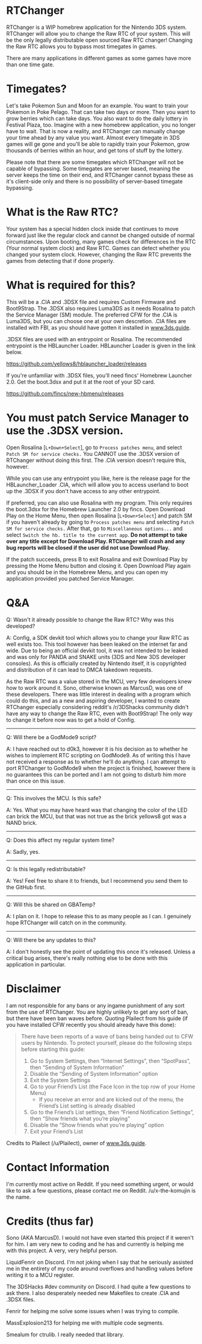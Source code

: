 # RTChanger

RTChanger is a WIP homebrew application for the Nintendo 3DS system. RTChanger will allow you to change the Raw RTC of your system. This will be the only legally distributable open sourced Raw RTC changer! Changing the Raw RTC allows you to bypass most timegates in games. 

There are many applications in different games as some games have more than one time gate.

# Timegates?

Let's take Pokemon Sun and Moon for an example. You want to train your Pokemon in Poke Pelago. That can take two days or more. Then you want to grow berries which can take days. You also want to do the daily lottery in Festival Plaza, too. Imagine with a new homebrew application, you no longer have to wait. That is now a reality, and RTChanger can manually change your time ahead by any value you want. Almost every timegate in 3DS games will ge gone and you'll be able to rapidly train your Pokemon, grow thousands of berries within an hour, and get tons of stuff by the lottery.

Please note that there are some timegates which RTChanger will not be capable of bypassing. Some timegates are server based, meaning the server keeps the time on their end, and RTChanger cannot bypass these as it's client-side only and there is no possibility of server-based timegate bypassing.

# What is the Raw RTC?

Your system has a special hidden clock inside that continues to move forward just like the regular clock and cannot be changed outside of normal circumstances. Upon booting, many games check for differences in the RTC (Your normal system clock) and Raw RTC. Games can detect whether you changed your system clock. However, changing the Raw RTC prevents the games from detecting that if done properly.

# What is required for this?

This will be a .CIA and .3DSX file and requires Custom Firmware and Boot9Strap. The .3DSX also requires Luma3DS as it needs Rosalina to patch the Service Manager (SM) module. The preferred CFW for the .CIA is Luma3DS, but you can choose one at your own descretion. .CIA files are installed with FBI, as you should have gotten it installed in www.3ds.guide. 


.3DSX files are used with an entrypoint or Rosalina. The recommended entrypoint is the HBLauncher Loader. HBLauncher Loader is given in the link below.

https://github.com/yellows8/hblauncher_loader/releases

If you're unfamiliar with .3DSX files, you'll need fincs' Homebrew Launcher 2.0. Get the boot.3dsx and put it at the root of your SD card.

https://github.com/fincs/new-hbmenu/releases

# **You must patch Service Manager to use the .3DSX version.**

Open Rosalina [`L+Down+Select`], go to `Process patches menu`, and select `Patch SM for service checks.` You CANNOT use the .3DSX version of RTChanger without doing this first. The .CIA version doesn't require this, however.

While you can use any entrypoint you like, here is the release page for the HBLauncher_Loader .CIA, which will allow you to access userland to boot up the .3DSX if you don't have access to any other entrypoint.

If preferred, you can also use Rosalina with my program. This only requires the boot.3dsx for the Homebrew Launcher 2.0 by fincs. Open Download Play on the Home Menu, then open Rosalina [`L+Down+Select`] and patch SM if you haven't already by going to `Process patches menu` and selecting `Patch SM for service checks.` After that, go to `Miscellaneous options...` and select `Switch the hb. title to the current app`. **Do not attempt to take over any title except for Download Play. RTChanger will crash and any bug reports will be closed if the user did not use Download Play.**

If the patch succeeds, press B to exit Rosalina and exit Download Play by pressing the Home Menu button and closing it. Open Download Play again and you should be in the Homebrew Menu, and you can open my application provided you patched Service Manager. 

# Q&A

Q: Wasn't it already possible to change the Raw RTC? Why was this developed?

A: Config, a SDK devkit tool which allows you to change your Raw RTC as well exists too. This tool however has been leaked on the internet far and wide. Due to being an official devkit tool, it was not intended to be leaked and was only for PANDA and SNAKE units (3DS and New 3DS developer consoles). As this is officially created by Nintendo itself, it is copyrighted and distribution of it can lead to DMCA takedown requests. 

As the Raw RTC was a value stored in the MCU, very few developers knew how to work around it. Sono, otherwise known as MarcusD, was one of these developers. There was little interest in dealing with a program which could do this, and as a new and aspiring developer, I wanted to create RTChanger especially considering reddit's /r/3DShacks community didn't have any way to change the Raw RTC, even with Boot9Strap! The only way to change it before now was to get a hold of Config.

---

Q: Will there be a GodMode9 script?

A: I have reached out to d0k3, however it is his decision as to whether he wishes to implement RTC scripting on GodMode9. As of writing this I have not received a response as to whether he'll do anything. I can attempt to port RTChanger to GodMode9 when the project is finished, however there is no guarantees this can be ported and I am not going to disturb him more than once on this issue.

---

Q: This involves the MCU. Is this safe?

A: Yes. What you may have heard was that changing the color of the LED can brick the MCU, but that was not true as the brick yellows8 got was a NAND brick.

---

Q: Does this affect my regular system time?

A: Sadly, yes.

---

Q: Is this legally redistributable?

A: Yes! Feel free to share it to friends, but I recommend you send them to the GitHub first.

---

Q: Will this be shared on GBATemp?

A: I plan on it. I hope to release this to as many people as I can. I genuinely hope RTChanger will catch on in the community.

---

Q: Will there be any updates to this?

A: I don't honestly see the point of updating this once it's released. Unless a critical bug arises, there's really nothing else to be done with this application in particular.

# Disclaimer

I am not responsible for any bans or any ingame punishment of any sort from the use of RTChanger. You are highly unlikely to get any sort of ban, but there have been ban waves before. Quoting Plailect from his guide (if you have installed CFW recently you should already have this done):

>There have been reports of a wave of bans being handed out to CFW users by Nintendo. To protect yourself, please do the following steps before starting this guide:
>1.  Go to System Settings, then “Internet Settings”, then “SpotPass”, then “Sending of System Information”
>2.  Disable the “Sending of System Information” option
>3.  Exit the System Settings
>4.  Go to your Friend’s List (the Face Icon in the top row of your Home Menu)
>      * If you receive an error and are kicked out of the menu, the Friend’s List setting is already disabled
>6.  Go to the Friend’s List settings, then “Friend Notification Settings”, then “Show friends what you’re playing”
>7.  Disable the “Show friends what you’re playing” option
>8.  Exit your Friend’s List

Credits to Plailect (/u/Plailect), owner of www.3ds.guide. 

# Contact Information

I'm currently most active on Reddit. If you need something urgent, or would like to ask a few questions, please contact me on Reddit. /u/x-the-komujin is the name.

# Credits (thus far)

Sono (AKA MarcusD). I would not have even started this project if it weren't for him. I am very new to coding and he has and currently is helping me with this project. A very, very helpful person.

LiquidFenrir on Discord. I'm not joking when I say that he seriously assisted me in the entirety of my code around overflows and handling values before writing it to a MCU register.

The 3DSHacks #dev community on Discord. I had quite a few questions to ask there. I also desperately needed new Makefiles to create .CIA and .3DSX files.

Fenrir for helping me solve some issues when I was trying to compile.

MassExplosion213 for helping me with multiple code segments.

Smealum for ctrulib. I really needed that library.
